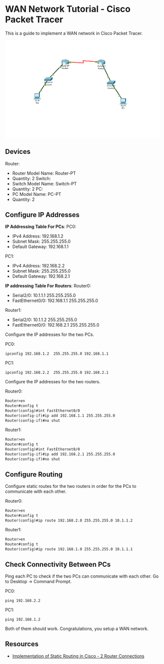 # WAN Network Tutorial - Cisco Packet Tracer

This is a guide to implement a WAN network in Cisco Packet Tracer.

![](./images/WAN_Network-Cisco_Packet_Tracer.PNG)

## Devices
Router:
- Router Model Name: Router-PT
- Quantity: 2
Switch:
- Switch Model Name: Switch-PT
- Quantity: 2
PC:
- PC Model Name: PC-PT
- Quantity: 2

## Configure IP Addresses
**IP Addressing Table For PCs**:
PC0:
- IPv4 Address: 192.168.1.2
- Subnet Mask: 255.255.255.0
- Default Gateway: 192.168.1.1

PC1:
- IPv4 Address: 192.168.2.2
- Subnet Mask: 255.255.255.0
- Default Gateway: 192.168.2.1

**IP addressing Table For Routers**:
Router0:
- Serial2/0: 10.1.1.1 255.255.255.0
- FastEthernet0/0: 192.168.1.1 255.255.255.0

Router1:
- Serial2/0: 10.1.1.2 255.255.255.0
- FastEthernet0/0: 192.168.2.1 255.255.255.0

Configure the IP addresses for the two PCs.

PC0:
```
ipconfig 192.168.1.2  255.255.255.0 192.168.1.1
```

PC1:
```
ipconfig 192.168.2.2  255.255.255.0 192.168.2.1
```

Configure the IP addresses for the two routers.

Router0:
```
Router>en  
Router#config t 
Router(config)#int FastEthernet0/0
Router(config-if)#ip add 192.168.1.1 255.255.255.0  
Router(config-if)#no shut
```

Router1:
```
Router>en  
Router#config t 
Router(config)#int FastEthernet0/0
Router(config-if)#ip add 192.168.2.1 255.255.255.0  
Router(config-if)#no shut
```

## Configure Routing 
Configure static routes for the two routers in order for the PCs to communicate with each other.

Router0:
```
Router>en  
Router#config t 
Router(config)#ip route 192.168.2.0 255.255.255.0 10.1.1.2
```

Router1:
```
Router>en  
Router#config t 
Router(config)#ip route 192.168.1.0 255.255.255.0 10.1.1.1
```

## Check Connectivity Between PCs
Ping each PC to check if the two PCs can communicate with each other. Go to Desktop -> Command Prompt.

PC0:
```
ping 192.168.2.2
```

PC1:
```
ping 192.168.1.2
```

Both of them should work. Congratulations, you setup a WAN network. 

## Resources
- [Implementation of Static Routing in Cisco - 2 Router Connections](https://www.geeksforgeeks.org/computer-networks/implementation-of-static-routing-in-cisco-2-router-connections/)
